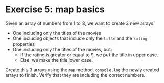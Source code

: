 # Exercise 5: map basics

Given an array of numbers from 1 to 8, we want to create 3 new arrays:

- One including only the titles of the movies
- One including objects that include only the `title` and the `rating` properties
- One including only the titles of the movies, but:
  - If the rating is greater or equal to 9, we put the title in upper case.
  - Else, we make the title lower case.

Create this 3 arrays using the `map` method.
`console.log` the newly created arrays to finish. Verify that they are including the correct numbers.
